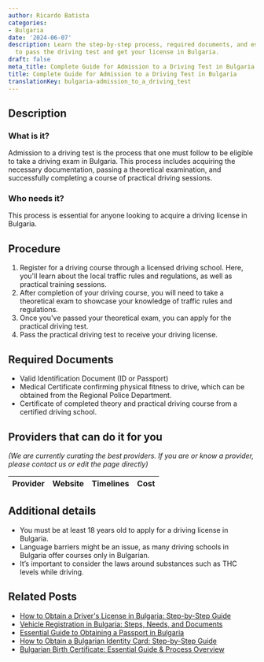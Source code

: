 ```yaml
---
author: Ricardo Batista
categories:
- Bulgaria
date: '2024-06-07'
description: Learn the step-by-step process, required documents, and essential details
  to pass the driving test and get your license in Bulgaria.
draft: false
meta_title: Complete Guide for Admission to a Driving Test in Bulgaria
title: Complete Guide for Admission to a Driving Test in Bulgaria
translationKey: bulgaria-admission_to_a_driving_test
---
```


## Description
### What is it?
Admission to a driving test is the process that one must follow to be eligible to take a driving exam in Bulgaria. This process includes acquiring the necessary documentation, passing a theoretical examination, and successfully completing a course of practical driving sessions.

### Who needs it?
This process is essential for anyone looking to acquire a driving license in Bulgaria.

## Procedure
1. Register for a driving course through a licensed driving school. Here, you'll learn about the local traffic rules and regulations, as well as practical training sessions.
2. After completion of your driving course, you will need to take a theoretical exam to showcase your knowledge of traffic rules and regulations.
3. Once you've passed your theoretical exam, you can apply for the practical driving test.
4. Pass the practical driving test to receive your driving license.

## Required Documents
- Valid Identification Document (ID or Passport)
- Medical Certificate confirming physical fitness to drive, which can be obtained from the Regional Police Department.
- Certificate of completed theory and practical driving course from a certified driving school.

## Providers that can do it for you

_(We are currently curating the best providers. If you are or know a provider, please contact us or edit the page directly)_

| Provider        |     Website     |     Timelines    |       Cost      |
| :-------------: | :-------------: |  :-------------: | :-------------: |

## Additional details
- You must be at least 18 years old to apply for a driving license in Bulgaria.
- Language barriers might be an issue, as many driving schools in Bulgaria offer courses only in Bulgarian.
- It’s important to consider the laws around substances such as THC levels while driving.


## Related Posts

- [How to Obtain a Driver's License in Bulgaria: Step-by-Step Guide](https://tramitit.com/guides/bulgaria/issuance_of_a_drivers_license/)
- [Vehicle Registration in Bulgaria: Steps, Needs, and Documents](https://tramitit.com/guides/bulgaria/registration_of_a_new_vehicle/)
- [Essential Guide to Obtaining a Passport in Bulgaria](https://tramitit.com/guides/bulgaria/issuance_of_a_passport/)
- [How to Obtain a Bulgarian Identity Card: Step-by-Step Guide](https://tramitit.com/guides/bulgaria/issuance_of_an_identity_card/)
- [Bulgarian Birth Certificate: Essential Guide & Process Overview](https://tramitit.com/guides/bulgaria/issuance_of_a_birth_certificate/)